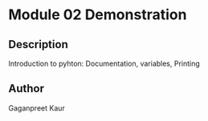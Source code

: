 # Module 02 Demonstration

## Description

Introduction to pyhton: Documentation, variables, Printing

## Author

Gaganpreet Kaur
